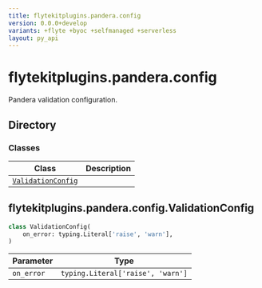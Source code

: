 ```yaml
---
title: flytekitplugins.pandera.config
version: 0.0.0+develop
variants: +flyte +byoc +selfmanaged +serverless
layout: py_api
---
```


# flytekitplugins.pandera.config

Pandera validation configuration.
## Directory

### Classes

| Class | Description |
|-|-|
| [`ValidationConfig`](.././flytekitplugins.pandera.config#flytekitpluginspanderaconfigvalidationconfig) |  |

## flytekitplugins.pandera.config.ValidationConfig

```python
class ValidationConfig(
    on_error: typing.Literal['raise', 'warn'],
)
```
| Parameter | Type |
|-|-|
| `on_error` | `typing.Literal['raise', 'warn']` |

